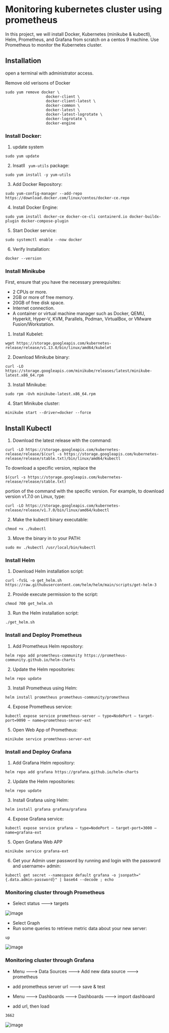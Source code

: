 # Monitoring kubernetes cluster using prometheus 

In this project, we will install Docker, Kubernetes (minikube & kubectl), Helm, Prometheus, and Grafana from scratch on a centos 9 machine. 
Use Prometheus to monitor the Kubernetes cluster.

## Installation

open a terminal with administrator access.

Remove old verisons of Docker 

```
sudo yum remove docker \
                  docker-client \
                  docker-client-latest \
                  docker-common \
                  docker-latest \
                  docker-latest-logrotate \
                  docker-logrotate \
                  docker-engine
```

### Install Docker:  

1. update system
   
```
sudo yum update

```
2. Insatll ` yum-utils` package: 

```
sudo yum install -y yum-utils
```
3. Add Docker Repository:

```
sudo yum-config-manager --add-repo https://download.docker.com/linux/centos/docker-ce.repo
```
4. Install Docker Engine:

```
sudo yum install docker-ce docker-ce-cli containerd.io docker-buildx-plugin docker-compose-plugin
```
5. Start Docker service:

```
sudo systemctl enable --now docker
```
6. Verify Installation:
   
```
docker --version
```

### Install Minikube

First, ensure that you have the necessary prerequisites:

- 2 CPUs or more.
- 2GB or more of free memory.
- 20GB of free disk space.
- Internet connection.
- A container or virtual machine manager such as Docker, QEMU, Hyperkit, Hyper-V, KVM, Parallels, Podman, VirtualBox, or VMware Fusion/Workstation.  

1. Install Kubelet:

```
wget https://storage.googleapis.com/kubernetes-release/release/v1.13.0/bin/linux/amd64/kubelet
```
2. Download Minikube binary:

```
curl -LO https://storage.googleapis.com/minikube/releases/latest/minikube-latest.x86_64.rpm
```
3. Install Minikube:

```
sudo rpm -Uvh minikube-latest.x86_64.rpm
```
4. Start Minikube cluster:

```
minikube start --driver=docker --force
```
## Install Kubectl   

1. Download the latest release with the command:

```
curl -LO https://storage.googleapis.com/kubernetes-release/release/$(curl -s https://storage.googleapis.com/kubernetes-release/release/stable.txt)/bin/linux/amd64/kubectl
```
To download a specific version, replace the

```
$(curl -s https://storage.googleapis.com/kubernetes-release/release/stable.txt)
```
portion of the command with the specific version.
For example, to download version v1.7.0 on Linux, type:
```
curl -LO https://storage.googleapis.com/kubernetes-release/release/v1.7.0/bin/linux/amd64/kubectl
```
2. Make the kubectl binary executable:

```
chmod +x ./kubectl
```   
3. Move the binary in to your PATH:

```
sudo mv ./kubectl /usr/local/bin/kubectl
```
### Install Helm

1. Download Helm installation script:

```
curl -fsSL -o get_helm.sh https://raw.githubusercontent.com/helm/helm/main/scripts/get-helm-3
```
2. Provide execute permission to the script:

```
chmod 700 get_helm.sh
```
3. Run the Helm installation script:

```
./get_helm.sh
```

### Install and Deploy Prometheus

1. Add Prometheus Helm repository:

```
helm repo add prometheus-community https://prometheus-community.github.io/helm-charts
```
2. Update the Helm repositories:

```
helm repo update
```
3. Install Prometheus using Helm:

```
helm install prometheus prometheus-community/prometheus
```
4. Expose Prometheus service:

```
kubectl expose service prometheus-server — type=NodePort — target-port=9090 — name=prometheus-server-ext
```
5. Open Web App of Prometheus:

```
minikube service prometheus-server-ext
```


### Install and Deploy Grafana

1. Add Grafana Helm repository:

```
helm repo add grafana https://grafana.github.io/helm-charts
```
2. Update the Helm repositories:

```
helm repo update
```
3. Install Grafana using Helm: 

```
helm install grafana grafana/grafana
```
4. Expose Grafana service:

```
kubectl expose service grafana — type=NodePort — target-port=3000 — name=grafana-ext
```
5. Open Grafana Web APP

```
minikube service grafana-ext
```
6. Get your Admin user password by running and login with the password and username= admin:

```
kubectl get secret --namespace default grafana -o jsonpath="{.data.admin-password}" | base64 --decode ; echo

```

### Monitoring cluster through Prometheus

- Select status ---> targets

![image](https://github.com/nourmohamed99/Monitoring-k8s-prometheus/assets/88977873/b7df6078-f6dd-4010-b4d4-cf44df32160b)

- Select Graph
- Run some queries to retrieve metric data about your new server:
```
up
```

![image](https://github.com/nourmohamed99/Monitoring-k8s-prometheus/assets/88977873/84665833-7e74-45e1-b3ea-42141dcf92e2)

### Monitoring cluster through Grafana


- Menu ---> Data Sources ---> Add new data source ---> prometheus
-  add prometheus server url ---> save & test

- Menu ---> Dashboards ---> Dashboards ---> import dashboard
- add url, then load
```
3662
```

![image](https://github.com/nourmohamed99/Monitoring-k8s-prometheus/assets/88977873/ce79e522-37ff-4885-8fd0-dc1e46a66c25)
